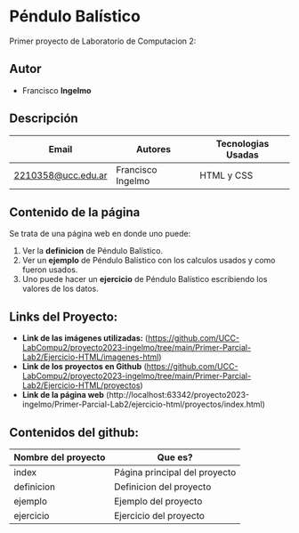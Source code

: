 # Péndulo Balístico
Primer proyecto de Laboratorio de Computacion 2:

## Autor
* Francisco  **Ingelmo**

## Descripción
| Email | Autores |Tecnologias Usadas|
|-------|---------|------------------|
|2210358@ucc.edu.ar|Francisco Ingelmo|HTML y CSS|

## Contenido de la página
Se trata de una página web en donde uno puede:
1. Ver la **definicion** de Péndulo Balístico.
2. Ver un **ejemplo** de Péndulo Balístico con los calculos usados y como fueron usados.
3. Uno puede hacer un **ejercicio** de Péndulo Balístico escribiendo los valores de los datos.

## Links del Proyecto: 
* **Link de las imágenes utilizadas:** (https://github.com/UCC-LabCompu2/proyecto2023-ingelmo/tree/main/Primer-Parcial-Lab2/Ejercicio-HTML/imagenes-html)
* **Link de los proyectos en Github** (https://github.com/UCC-LabCompu2/proyecto2023-ingelmo/tree/main/Primer-Parcial-Lab2/Ejercicio-HTML/proyectos)					
* **Link de la página web** (http://localhost:63342/proyecto2023-ingelmo/Primer-Parcial-Lab2/ejercicio-html/proyectos/index.html)

## Contenidos del github:

| Nombre del proyecto | Que es? |
|---------------------|---------|
|index|Página principal del proyecto|
|definicion|Definicion del proyecto|
|ejemplo|Ejemplo del proyecto|
|ejercicio|Ejercicio del proyecto|

